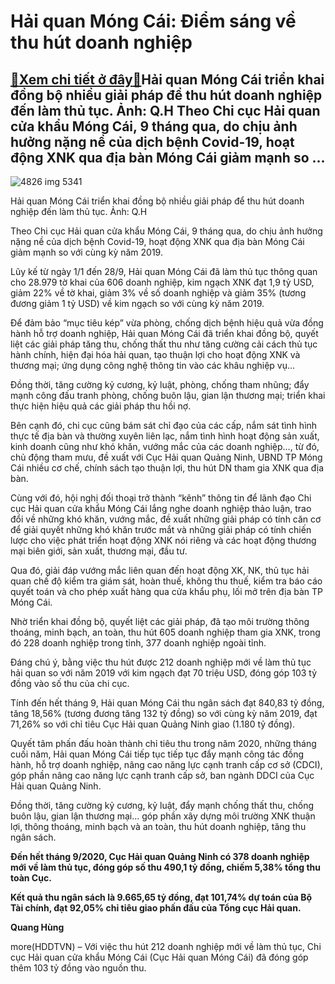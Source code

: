 Hải quan Móng Cái: Điểm sáng về thu hút doanh nghiệp
====================================================

[:gift:Xem chi tiết ở đây:gift:](https://hddtvn.com/hai-quan-mong-cai-diem-sang-ve-thu-hut-doanh-nghiep/)Hải quan Móng Cái triển khai đồng bộ nhiều giải pháp để thu hút doanh nghiệp đến làm thủ tục. Ảnh: Q.H Theo Chi cục Hải quan cửa khẩu Móng Cái, 9 tháng qua, do chịu ảnh hưởng nặng nề của dịch bệnh Covid-19, hoạt động XNK qua địa bàn Móng Cái giảm mạnh so …
----------------------------------------------------------------------------------------------------------------------------------------------------------------------------------------------------------------------------------------------------------------





![4826 img 5341](https://haiquanonline.com.vn/stores/news_dataimages/hungdq/102020/06/13/in_article/4826_IMG_5341.jpg?rt=20201006155157 "Hải quan Móng Cái triển khai đồng bộ nhieuf giải pháp để thu hút doanh nghiệp đến làm thủ tục. Ảnh: Q.H")


Hải quan Móng Cái triển khai đồng bộ nhiều giải pháp để thu hút doanh nghiệp đến làm thủ tục. Ảnh: Q.H



Theo Chi cục Hải quan cửa khẩu Móng Cái, 9 tháng qua, do chịu ảnh hưởng nặng nề của dịch bệnh Covid-19, hoạt động XNK qua địa bàn Móng Cái giảm mạnh so với cùng kỳ năm 2019.


Lũy kế từ ngày 1/1 đến 28/9, Hải quan Móng Cái đã làm thủ tục thông quan cho 28.979 tờ khai của 606 doanh nghiệp, kim ngạch XNK đạt 1,9 tỷ USD, giảm 22% về tờ khai, giảm 3% về số doanh nghiệp và giảm 35% (tương đương giảm 1 tỷ USD) về kim ngạch so với cùng kỳ năm 2019.


Để đảm bảo “mục tiêu kép” vừa phòng, chống dịch bệnh hiệu quả vừa đồng hành hỗ trợ doanh nghiệp, Hải quan Móng Cái đã triển khai đồng bộ, quyết liệt các giải pháp tăng thu, chống thất thu như tăng cường cải cách thủ tục hành chính, hiện đại hóa hải quan, tạo thuận lợi cho hoạt động XNK và thương mại; ứng dụng công nghệ thông tin vào các khâu nghiệp vụ…


Đồng thời, tăng cường kỷ cương, kỷ luật, phòng, chống tham nhũng; đẩy mạnh công đấu tranh phòng, chống buôn lậu, gian lận thương mại; triển khai thực hiện hiệu quả các giải pháp thu hồi nợ.


Bên cạnh đó, chi cục cũng bám sát chỉ đạo của các cấp, nắm sát tình hình thực tế địa bàn và thường xuyên liên lạc, nắm tình hình hoạt động sản xuất, kinh doanh cũng như khó khăn, vướng mắc của các doanh nghiệp…, từ đó, chủ động tham mưu, đề xuất với Cục Hải quan Quảng Ninh, UBND TP Móng Cái nhiều cơ chế, chính sách tạo thuận lợi, thu hút DN tham gia XNK qua địa bàn.


Cùng với đó, hội nghị đối thoại trở thành “kênh” thông tin để lãnh đạo Chi cục Hải quan cửa khẩu Móng Cái lắng nghe doanh nghiệp thảo luận, trao đổi về những khó khăn, vướng mắc, đề xuất những giải pháp có tính căn cơ để giải quyết những khó khăn trước mắt và những giải pháp có tính chiến lược cho việc phát triển hoạt động XNK nói riêng và các hoạt động thương mại biên giới, sản xuất, thương mại, đầu tư.


Qua đó, giải đáp vướng mắc liên quan đến hoạt động XK, NK, thủ tục hải quan chế độ kiểm tra giám sát, hoàn thuế, không thu thuế, kiểm tra báo cáo quyết toán và cho phép xuất hàng qua cửa khẩu phụ, lối mở trên địa bàn TP Móng Cái.


Nhờ triển khai đồng bộ, quyết liệt các giải pháp, đã tạo môi trường thông thoáng, minh bạch, an toàn, thu hút 605 doanh nghiệp tham gia XNK, trong đó 228 doanh nghiệp trong tỉnh, 377 doanh nghiệp ngoài tỉnh.


Đáng chú ý, bằng việc thu hút được 212 doanh nghiệp mới về làm thủ tục hải quan so với năm 2019 với kim ngạch đạt 70 triệu USD, đóng góp 103 tỷ đồng vào số thu của chi cục.


Tính đến hết tháng 9, Hải quan Móng Cái thu ngân sách đạt 840,83 tỷ đồng, tăng 18,56% (tương đương tăng 132 tỷ đồng) so với cùng kỳ năm 2019, đạt 71,26% so với chỉ tiêu Cục Hải quan Quảng Ninh giao (1.180 tỷ đồng).


Quyết tâm phấn đấu hoàn thành chỉ tiêu thu trong năm 2020, những tháng cuối năm, Hải quan Móng Cái tiếp tục tiếp tục đẩy mạnh công tác đồng hành, hỗ trợ doanh nghiệp, nâng cao năng lực cạnh tranh cấp cơ sở (CDCI), góp phần nâng cao năng lực cạnh tranh cấp sở, ban ngành DDCI của Cục Hải quan Quảng Ninh.


Đồng thời, tăng cường kỷ cương, kỷ luật, đẩy mạnh chống thất thu, chống buôn lậu, gian lận thương mại… góp phần xây dựng môi trường XNK thuận lợi, thông thoáng, minh bạch và an toàn, thu hút doanh nghiệp, tăng thu ngân sách.






**Đến hết tháng 9/2020, Cục Hải quan Quảng Ninh có 378 doanh nghiệp mới về làm thủ tục, đóng góp số thu 490,1 tỷ đồng, chiếm 5,38% tổng thu toàn Cục.**


**Kết quả thu ngân sách là 9.665,65 tỷ đồng, đạt 101,74% dự toán của Bộ Tài chính, đạt 92,05% chỉ tiêu giao phấn đấu của Tổng cục Hải quan.**







**Quang Hùng**



more(HDDTVN) – Với việc thu hút 212 doanh nghiệp mới về làm thủ tục, Chi cục Hải quan cửa khẩu Móng Cái (Cục Hải quan Móng Cái) đã đóng góp thêm 103 tỷ đồng vào nguồn thu.

